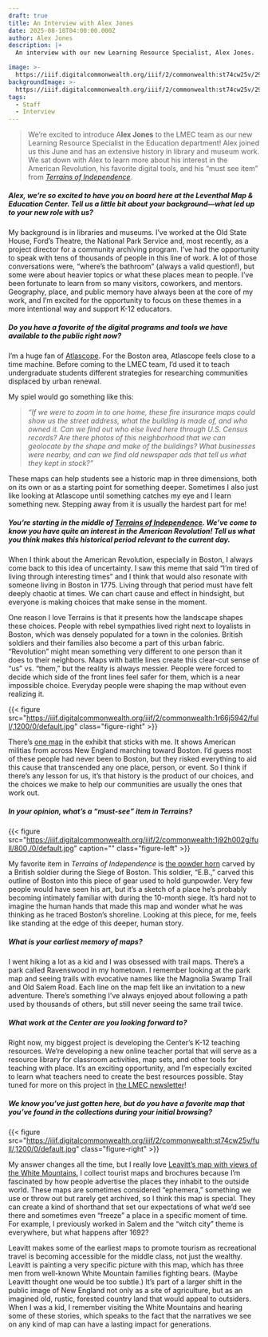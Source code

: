 ```yaml
---
draft: true
title: An Interview with Alex Jones
date: 2025-08-18T04:00:00.000Z
author: Alex Jones
description: |+
  An interview with our new Learning Resource Specialist, Alex Jones.

image: >-
  https://iiif.digitalcommonwealth.org/iiif/2/commonwealth:st74cw25v/293,1908,10040,3948/1800,/0/default.jpg
backgroundImage: >-
  https://iiif.digitalcommonwealth.org/iiif/2/commonwealth:st74cw25v/293,1908,10040,3948/1800,/0/default.jpg
tags:
  - Staff
  - Interview
---
```


> We’re excited to introduce A**lex Jones** to the LMEC team as our new Learning Resource Specialist in the Education department! Alex joined us this June and has an extensive history in library and museum work. We sat down with Alex to learn more about his interest in the American Revolution, his favorite digital tools, and his “must see item” from *[Terrains of Independence](https://www.leventhalmap.org/digital-exhibitions/terrains-of-independence/)*.

##### ***Alex, we’re so excited to have you on board here at the Leventhal Map & Education Center. Tell us a little bit about your background—what led up to your new role with us?***

My background is in libraries and museums. I’ve worked at the Old State House, Ford’s Theatre, the National Park Service and, most recently, as a project director for a community archiving program. I’ve had the opportunity to speak with tens of thousands of people in this line of work. A lot of those conversations were, “where’s the bathroom” (always a valid question!), but some were about heavier topics or what these places mean to people. I’ve been fortunate to learn from so many visitors, coworkers, and mentors. Geography, place, and public memory have always been at the core of my work, and I’m excited for the opportunity to focus on these themes in a more intentional way and support K-12 educators.

##### ***Do you have a favorite of the digital programs and tools we have available to the public right now?***

I’m a huge fan of [Atlascope](https://www.atlascope.org/). For the Boston area, Atlascope feels close to a time machine. Before coming to the LMEC team, I’d used it to teach undergraduate students different strategies for researching communities displaced by urban renewal.

My spiel would go something like this:

> *“If we were to zoom in to one home, these fire insurance maps could show us the street address, what the building is made of, and who owned it. Can we find out who else lived here through U.S. Census records? Are there photos of this neighborhood that we can geolocate by the shape and make of the buildings? What businesses were nearby, and can we find old newspaper ads that tell us what they kept in stock?”*

These maps can help students see a historic map in three dimensions, both on its own or as a starting point for something deeper. Sometimes I also just like looking at Atlascope until something catches my eye and I learn something new. Stepping away from it is usually the hardest part for me!

##### ***You’re starting in the middle of [Terrains of Independence](https://www.leventhalmap.org/digital-exhibitions/terrains-of-independence/). We’ve come to know you have quite an interest in the American Revolution! Tell us what you think makes this historical period relevant to the current day.***

When I think about the American Revolution, especially in Boston, I always come back to this idea of uncertainty. I saw this meme that said “I’m tired of living through interesting times” and I think that would also resonate with someone living in Boston in 1775. Living through that period must have felt deeply chaotic at times. We can chart cause and effect in hindsight, but everyone is making choices that make sense in the moment.

One reason I love Terrains is that it presents how the landscape shapes these choices. People with rebel sympathies lived right next to loyalists in Boston, which was densely populated for a town in the colonies. British soldiers and their families also become a part of this urban fabric. “Revolution” might mean something very different to one person than it does to their neighbors. Maps with battle lines create this clear-cut sense of “us” vs. “them,” but the reality is always messier. People were forced to decide which side of the front lines feel safer for them, which is a near impossible choice. Everyday people were shaping the map without even realizing it.

{{< figure src="https://iiif.digitalcommonwealth.org/iiif/2/commonwealth:1r66j5942/full/,1200/0/default.jpg" class="figure-right" >}}

There’s [one map](https://www.leventhalmap.org/digital-exhibitions/terrains-of-independence/city/the-seat-of-war/) in the exhibit that sticks with me. It shows American militias from across New England marching toward Boston. I’d guess most of these people had never been to Boston, but they risked everything to aid this cause that transcended any one place, person, or event. So I think if there’s any lesson for us, it’s that history is the product of our choices, and the choices we make to help our communities are usually the ones that work out.

##### ***In your opinion, what’s a “must-see” item in Terrains?***

{{< figure src="https://iiif.digitalcommonwealth.org/iiif/2/commonwealth:1j92h002g/full/800,/0/default.jpg" caption="" class="figure-left" >}}

My favorite item in *Terrains of Independence* is [the powder horn](https://www.argomaps.org/maps/commonwealth:q524n340p/) carved by a British soldier during the Siege of Boston. This soldier, “E.B.,” carved this outline of Boston into this piece of gear used to hold gunpowder. Very few people would have seen his art, but it’s a sketch of a place he’s probably becoming intimately familiar with during the 10-month siege. It’s hard not to imagine the human hands that made this map and wonder what he was thinking as he traced Boston’s shoreline. Looking at this piece, for me, feels like standing at the edge of this deeper, human story.

##### ***What is your earliest memory of maps?***

I went hiking a lot as a kid and I was obsessed with trail maps. There’s a park called Ravenswood in my hometown. I remember looking at the park map and seeing trails with evocative names like the Magnolia Swamp Trail and Old Salem Road. Each line on the map felt like an invitation to a new adventure. There’s something I’ve always enjoyed about following a path used by thousands of others, but still never seeing the same trail twice.

##### What work at the Center are you looking forward to?

Right now, my biggest project is developing the Center’s K-12 teaching resources. We’re developing a new online teacher portal that will serve as a resource library for classroom activities, map sets, and other tools for teaching with place. It’s an exciting opportunity, and I’m especially excited to learn what teachers need to create the best resources possible. Stay tuned for more on this project in [the LMEC newsletter](https://www.leventhalmap.org/subscribe/)!

##### ***We know you’ve just gotten here, but do you have a favorite map that you’ve found in the collections during your initial browsing?***

{{< figure src="https://iiif.digitalcommonwealth.org/iiif/2/commonwealth:st74cw25v/full/,1200/0/default.jpg" class="figure-right" >}}

My answer changes all the time, but I really love [Leavitt’s map with views of the White Mountains.](https://collections.leventhalmap.org/search/commonwealth:st74cw24k) I collect tourist maps and brochures because I’m fascinated by how people advertise the places they inhabit to the outside world. These maps are sometimes considered “ephemera,” something we use or throw out but rarely get archived, so I think this map is special. They can create a kind of shorthand that set our expectations of what we’d see there and sometimes even “freeze” a place in a specific moment of time. For example, I previously worked in Salem and the “witch city” theme is everywhere, but what happens after 1692?

Leavitt makes some of the earliest maps to promote tourism as recreational travel is becoming accessible for the middle class, not just the wealthy. Leavitt is painting a very specific picture with this map, which has three men from well-known White Mountain families fighting bears. (Maybe Leavitt thought one would be too subtle.) It’s part of a larger shift in the public image of New England not only as a site of agriculture, but as an imagined old, rustic, forested country land that would appeal to outsiders. When I was a kid, I remember visiting the White Mountains and hearing some of these stories, which speaks to the fact that the narratives we see on any kind of map can have a lasting impact for generations.
